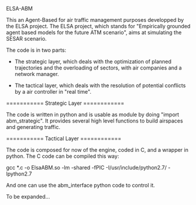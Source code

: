 ELSA-ABM

This an Agent-Based for air traffic management purposes developped by the ELSA project. The ELSA project, which stands for "Empirically grounded agent based models for the future ATM scenario", aims at simulating the SESAR scenario.

The code is in two parts: 
 - The strategic layer, which deals with the optimization of planned trajectories and the overloading of sectors, with air companies and a network manager. 

 - The tactical layer, which deals with the resolution of potential conflicts by a air controller in "real time". 


=========== Strategic Layer ============

The code is written in python and is usable as module by doing "import abm_strategic". It provides several high level functions to build airspaces and generating traffic.

=========== Tactical Layer ============

The code is composed for now of the engine, coded in C, and a wrapper in python. The C code can be compiled this way:

gcc *.c -o ElsaABM.so -lm -shared -fPIC -I/usr/include/python2.7/ -lpython2.7

And one can use the abm_interface python code to control it.

To be expanded...